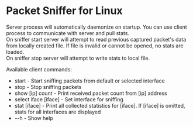 # Packet Sniffer for Linux
Server process will automatically daemonize on startup. You can use client process to communicate with server and pull stats.  
On sniffer start server will attempt to read previous captured packet's data from locally created file. If file is invalid or cannot be opened, no stats are loaded.  
On sniffer stop server will attempt to write stats to local file.  

Available client commands:
- start - Start sniffing packets from default or selected interface
- stop - Stop sniffing packets
- show [ip] count - Print received packet count from [ip] address
- select iface [iface] - Set interface for sniffing
- stat [iface] - Print all collected statistics for [iface]. If [iface] is omitted, stats for all interfaces are displayed
- --h - Show help